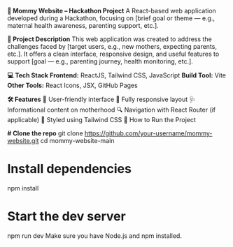 **🧸 Mommy Website – Hackathon Project**
A React-based web application developed during a Hackathon, focusing on [brief goal or theme — e.g., maternal health awareness, parenting support, etc.].

**📌 Project Description**
This web application was created to address the challenges faced by [target users, e.g., new mothers, expecting parents, etc.]. It offers a clean interface, responsive design, and useful features to support [goal — e.g., parenting journey, health monitoring, etc.].

**💻 Tech Stack**
**Frontend:** ReactJS, Tailwind CSS, JavaScript
**Build Tool:** Vite
**Other Tools:** React Icons, JSX, GitHub Pages

**🛠️ Features**
🍼 User-friendly interface
📱 Fully responsive layout
🩺 Informational content on motherhood
🔍 Navigation with React Router (if applicable)
🎨 Styled using Tailwind CSS
🚀 How to Run the Project

**# Clone the repo**
git clone https://github.com/your-username/mommy-website.git
cd mommy-website-main

# Install dependencies
npm install

# Start the dev server
npm run dev
Make sure you have Node.js and npm installed.
